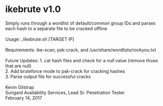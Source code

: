 # ikebrute v1.0
Simply runs through a wordlist of default/common group IDs and parses each hash to a separate file to be cracked offline
</br></br>
Usage:  ./ikebrute.sh [TARGET IP]
</br></br>
Requirements:  ike-scan, psk-crack, and /usr/share/wordlists/rockyou.txt
</br></br>
Future Updates:   1. cat hash files and check for a null value (remove those that are null) </br>
                  2.  Add bruteforce mode to psk-crack for cracking hashes</br>
                  3.  Parse output file for successful cracks
</br></br>
Kevin Gilstrap </br>
Sungard Availability Services, Lead Sr. Penetration Tester </br>
February 14, 2017
